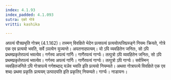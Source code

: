 ```yaml
---
index: 4.1.93
index_padded: 4.1.093
sutra: एको गोत्रे
vritti: kashika

---
```

अपत्यं पौत्रप्रभृति गोत्रम् (4.1.162)। तस्मन् विवक्षिते भेदेन प्रत्यपत्यं प्रत्ययोत्पत्तिप्रस्ङ्गे नियमः क्रियते, गोत्रे एक एव प्रत्ययो भवति, सर्वे ऽपत्येन युज्यन्ते। अपतनादपत्यम्। यो ऽपि व्यवहितेन जनितः, सो ऽपि प्रथमप्रकृतेरपत्यं भवत्येव। गर्गस्य अपत्यं गार्गिः। गार्गेरपत्यं गार्ग्यः। तत्पुत्रो ऽपि व्यवहितेन जनितः, सो ऽपि प्रथमप्रकृतेरपत्यं भवत्येव। गर्गस्य अपत्यं गार्गिः। गार्गेरपत्यं गार्ग्यः। तत्पुत्रो ऽपि गार्ग्यः। सर्वस्मिन् व्यवहितजनिते ऽपि गोत्रापत्ये गर्गशब्दाद् यञेव भवति इति प्रत्ययो नियम्यते। अथवा गोत्रापत्ये विवक्षिते एक एव शब्दः प्रथमा प्रकृतिः प्रत्ययम् उत्पादयति इति प्रकृतिर् नियम्यते। गार्ग्यः। नाडायनः।